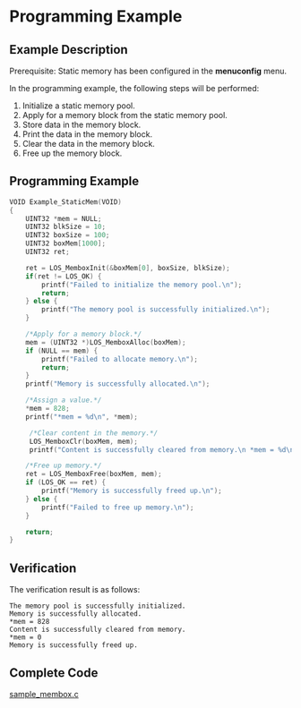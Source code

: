 # Programming Example<a name="EN-US_TOPIC_0311018394"></a>

## Example Description<a name="en-us_topic_0175230458_section21541389142037"></a>

Prerequisite: Static memory has been configured in the  **menuconfig**  menu.

In the programming example, the following steps will be performed:

1.  Initialize a static memory pool.
2.  Apply for a memory block from the static memory pool.
3.  Store data in the memory block.
4.  Print the data in the memory block.
5.  Clear the data in the memory block.
6.  Free up the memory block.

## Programming Example<a name="en-us_topic_0175230458_section47408530142115"></a>

```c
VOID Example_StaticMem(VOID)
{
    UINT32 *mem = NULL;
    UINT32 blkSize = 10;
    UINT32 boxSize = 100;
    UINT32 boxMem[1000];
    UINT32 ret;

    ret = LOS_MemboxInit(&boxMem[0], boxSize, blkSize);
    if(ret != LOS_OK) {
        printf("Failed to initialize the memory pool.\n");
        return;
    } else {
        printf("The memory pool is successfully initialized.\n");
    }

    /*Apply for a memory block.*/
    mem = (UINT32 *)LOS_MemboxAlloc(boxMem);
    if (NULL == mem) {
        printf("Failed to allocate memory.\n");
        return;
    }
    printf("Memory is successfully allocated.\n");

    /*Assign a value.*/
    *mem = 828;
    printf("*mem = %d\n", *mem);

     /*Clear content in the memory.*/
     LOS_MemboxClr(boxMem, mem);
     printf("Content is successfully cleared from memory.\n *mem = %d\n", *mem);

    /*Free up memory.*/
    ret = LOS_MemboxFree(boxMem, mem);
    if (LOS_OK == ret) {
        printf("Memory is successfully freed up.\n");
    } else {
        printf("Failed to free up memory.\n");
    }

    return;
}
```

## Verification<a name="en-us_topic_0175230458_section45784923142519"></a>

The verification result is as follows:

```
The memory pool is successfully initialized.
Memory is successfully allocated.
*mem = 828
Content is successfully cleared from memory.
*mem = 0
Memory is successfully freed up.
```

## Complete Code<a name="en-us_topic_0175230458_section18066546142537"></a>

[sample\_membox.c](resource/sample_membox.c)

